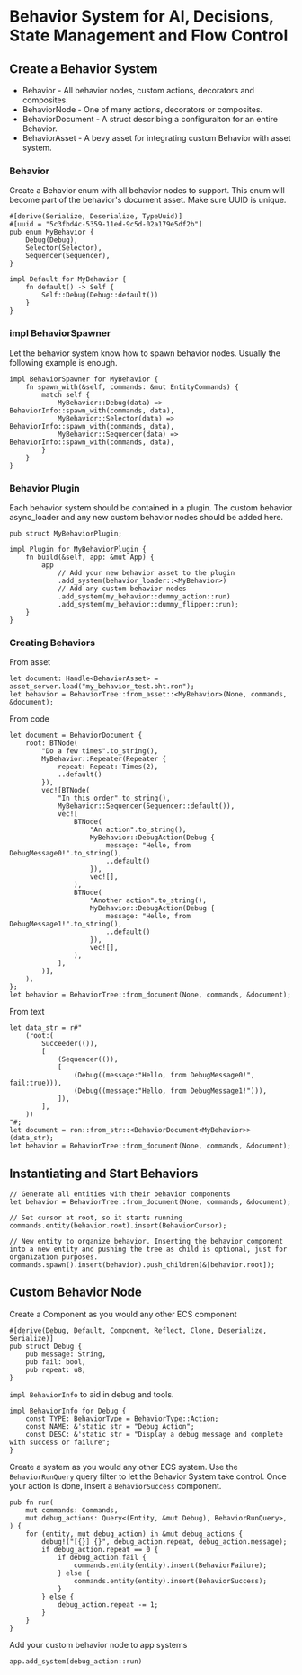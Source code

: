 # Behavior System for AI, Decisions, State Management and Flow Control

## Create a Behavior System

- Behavior - All behavior nodes, custom actions, decorators and composites.
- BehaviorNode - One of many actions, decorators or composites.
- BehaviorDocument - A struct describing a configuraiton for an entire Behavior.
- BehaviorAsset - A bevy asset for integrating custom Behavior with asset system.

### Behavior
Create a Behavior enum with all behavior nodes to support. This enum will become part of the behavior's document asset. Make sure UUID is unique.

```
#[derive(Serialize, Deserialize, TypeUuid)]
#[uuid = "5c3fbd4c-5359-11ed-9c5d-02a179e5df2b"]
pub enum MyBehavior {
    Debug(Debug),
    Selector(Selector),
    Sequencer(Sequencer),
}

impl Default for MyBehavior {
    fn default() -> Self {
        Self::Debug(Debug::default())
    }
}
```

### impl BehaviorSpawner
Let the behavior system know how to spawn behavior nodes. Usually the following example is enough.

```
impl BehaviorSpawner for MyBehavior {
    fn spawn_with(&self, commands: &mut EntityCommands) {
        match self {
            MyBehavior::Debug(data) => BehaviorInfo::spawn_with(commands, data),
            MyBehavior::Selector(data) => BehaviorInfo::spawn_with(commands, data),
            MyBehavior::Sequencer(data) => BehaviorInfo::spawn_with(commands, data),
        }
    }
}
```

### Behavior Plugin
Each behavior system should be contained in a plugin. The custom behavior async_loader and any new custom behavior nodes should be added here.

```
pub struct MyBehaviorPlugin;

impl Plugin for MyBehaviorPlugin {
    fn build(&self, app: &mut App) {
        app
            // Add your new behavior asset to the plugin
            .add_system(behavior_loader::<MyBehavior>)
            // Add any custom behavior nodes 
            .add_system(my_behavior::dummy_action::run)
            .add_system(my_behavior::dummy_flipper::run);
    }
}
```

### Creating Behaviors

From asset

```
let document: Handle<BehaviorAsset> = asset_server.load("my_behavior_test.bht.ron");
let behavior = BehaviorTree::from_asset::<MyBehavior>(None, commands, &document);
```

From code

```
let document = BehaviorDocument {
    root: BTNode(
        "Do a few times".to_string(),
        MyBehavior::Repeater(Repeater {
            repeat: Repeat::Times(2),
            ..default()
        }),
        vec![BTNode(
            "In this order".to_string(),
            MyBehavior::Sequencer(Sequencer::default()),
            vec![
                BTNode(
                    "An action".to_string(),
                    MyBehavior::DebugAction(Debug {
                        message: "Hello, from DebugMessage0!".to_string(),
                        ..default()
                    }),
                    vec![],
                ),
                BTNode(
                    "Another action".to_string(),
                    MyBehavior::DebugAction(Debug {
                        message: "Hello, from DebugMessage1!".to_string(),
                        ..default()
                    }),
                    vec![],
                ),
            ],
        )],
    ),
};
let behavior = BehaviorTree::from_document(None, commands, &document);
```

From text

```
let data_str = r#"
    (root:(
        Succeeder(()), 
        [
            (Sequencer(()),
            [
                (Debug((message:"Hello, from DebugMessage0!", fail:true))),
                (Debug((message:"Hello, from DebugMessage1!"))),
            ]),
        ],
    ))
"#;
let document = ron::from_str::<BehaviorDocument<MyBehavior>>(data_str);
let behavior = BehaviorTree::from_document(None, commands, &document);
```


## Instantiating and Start Behaviors

```
// Generate all entities with their behavior components
let behavior = BehaviorTree::from_document(None, commands, &document);

// Set cursor at root, so it starts running
commands.entity(behavior.root).insert(BehaviorCursor);

// New entity to organize behavior. Inserting the behavior component into a new entity and pushing the tree as child is optional, just for organization purposes.
commands.spawn().insert(behavior).push_children(&[behavior.root]);
```

## Custom Behavior Node
Create a Component as you would any other ECS component

```
#[derive(Debug, Default, Component, Reflect, Clone, Deserialize, Serialize)]
pub struct Debug {
    pub message: String,
    pub fail: bool,
    pub repeat: u8,
}
```

`impl BehaviorInfo` to aid in debug and tools.

```
impl BehaviorInfo for Debug {
    const TYPE: BehaviorType = BehaviorType::Action;
    const NAME: &'static str = "Debug Action";
    const DESC: &'static str = "Display a debug message and complete with success or failure";
}
```

Create a system as you would any other ECS system. Use the `BehaviorRunQuery` query filter to let the Behavior System take control. Once your action is done, insert a `BehaviorSuccess` component.

```
pub fn run(
    mut commands: Commands,
    mut debug_actions: Query<(Entity, &mut Debug), BehaviorRunQuery>,
) {
    for (entity, mut debug_action) in &mut debug_actions {
        debug!("[{}] {}", debug_action.repeat, debug_action.message);
        if debug_action.repeat == 0 {
            if debug_action.fail {
                commands.entity(entity).insert(BehaviorFailure);
            } else {
                commands.entity(entity).insert(BehaviorSuccess);
            }
        } else {
            debug_action.repeat -= 1;
        }
    }
}
```

Add your custom behavior node to app systems

```
app.add_system(debug_action::run)
```
